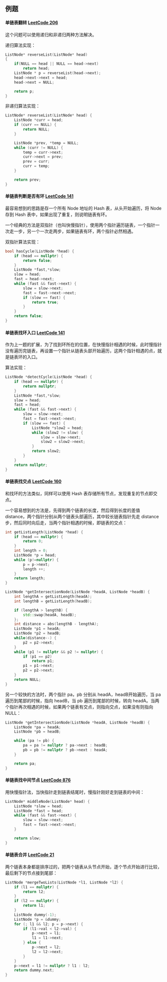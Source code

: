 ## 例题

#### 单链表翻转 [LeetCode 206](https://leetcode.com/problems/reverse-linked-list/)

这个问题可以使用递归和非递归两种方法解决。

递归算法实现：

```cpp
ListNode* reverseList(ListNode* head)
{
    if(NULL == head || NULL == head->next)
        return head;
    ListNode * p = reverseList(head->next);
    head->next->next = head;
    head->next = NULL;

    return p;
}
```

非递归算法实现：

```cpp
ListNode* reverseList(ListNode* head) {
    ListNode *curr = head;
    if (curr == NULL) {
        return NULL;
    }

    ListNode *prev, *temp = NULL;
    while (curr != NULL) {
        temp = curr->next;
        curr->next = prev;
        prev = curr;
        curr = temp;
    }

    return prev;
}
```

#### 单链表判断是否有环 [LeetCode 141](https://leetcode.com/problems/linked-list-cycle/)

最容易想到的思路是存一个所有 Node 地址的 Hash 表，从头开始遍历，将 Node 存到 Hash 表中，如果出现了重复，则说明链表有环。

一个经典的方法是双指针（也叫快慢指针），使用两个指针遍历链表，一个指针一次走一步，另一个一次走两步，如果链表有环，两个指针必然相遇。

双指针算法实现：

```cpp
bool hasCycle(ListNode *head) {
    if (head == nullptr) {
        return false;
    }
    ListNode *fast,*slow;
    slow = head;
    fast = head->next;
    while (fast && fast->next) {
        slow = slow->next;
        fast = fast->next->next;
        if (slow == fast) {
            return true;
        }
    }
    return false;
}
```

#### 单链表找环入口 [LeetCode 141](https://leetcode.com/problems/linked-list-cycle-ii/)

作为上一题的扩展，为了找到环所在的位置，在快慢指针相遇的时候，此时慢指针没有遍历完链表，再设置一个指针从链表头部开始遍历，这两个指针相遇的点，就是链表环的入口。

算法实现：

```cpp
ListNode *detectCycle(ListNode *head) {
    if (head == nullptr) {
        return nullptr;
    }
    ListNode *fast,*slow;
    slow = head;
    fast = head;
    while (fast && fast->next) {
        slow = slow->next;
        fast = fast->next->next;
        if (slow == fast) {
            ListNode *slow2 = head;
            while (slow2 != slow) {
                slow = slow->next;
                slow2 = slow2->next;
            }
            return slow2;
        }
    }
    return nullptr;
}
```

#### 单链表找交点 [LeetCode 160](https://leetcode.com/problems/intersection-of-two-linked-lists/)

和找环的方法类似，同样可以使用 Hash 表存储所有节点，发现重复的节点即交点。

一个容易想到的方法是，先得到两个链表的长度，然后得到长度的差值 distance，两个指针分别从两个链表头部遍历，其中较长链表指针先走 distance 步，然后同时向后走，当两个指针相遇的时候，即链表的交点：

```cpp
int getListLength(ListNode *head) {
    if (head == nullptr) {
        return 0;
    }
    int length = 0;
    ListNode *p = head;
    while (p!=nullptr) {
        p = p->next;
        length ++;
    }
    return length;
}

ListNode *getIntersectionNode(ListNode *headA, ListNode *headB) {
    int lengthA = getListLength(headA);
    int lengthB = getListLength(headB);

    if (lengthA > lengthB) {
        std::swap(headA, headB);
    };
    int distance = abs(lengthB - lengthA);
    ListNode *p1 = headA;
    ListNode *p2 = headB;
    while(distance--) {
        p2 = p2->next;
    }
    while (p1 != nullptr && p2 != nullptr) {
        if (p1 == p2)
            return p1;
        p1 = p1->next;
        p2 = p2->next;
    }
    return NULL;
}
```

另一个较快的方法时，两个指针 pa，pb 分别从 headA，headB开始遍历，当 pa 遍历到尾部的时候，指向 headB，当 pb 遍历到尾部的时候，转向 headA。当两个指针再次相遇的时候，如果两个链表有交点，则指向交点，如果没有则指向 NULL：

```cpp
ListNode *getIntersectionNode(ListNode *headA, ListNode *headB) {
    ListNode *pa = headA;
    ListNode *pb = headB;

    while (pa != pb) {
        pa = pa != nullptr ? pa->next : headB;
        pb = pb != nullptr ? pb->next : headA;
    }

    return pa;
}
```


#### 单链表找中间节点 [LeetCode 876](https://leetcode.com/problems/middle-of-the-linked-list/)

用快慢指针法，当快指针走到链表结尾时，慢指针刚好走到链表的中间：

```cpp
ListNode* middleNode(ListNode* head) {
    ListNode *slow = head;
    ListNode *fast = head;
    while (fast && fast->next) {
        slow = slow->next;
        fast = fast->next->next;
    }

    return slow;
}
```

#### 单链表合并 [LeetCode 21](https://leetcode.com/problems/merge-two-sorted-lists/)

两个链表本身都是排序过的，把两个链表从头节点开始，逐个节点开始进行比较，最后剩下的节点接到尾部：

```cpp
ListNode *mergeTwoLists(ListNode *l1, ListNode *l2) {
    if (l1 == nullptr) {
        return l2;
    }
    if (l2 == nullptr) {
        return l1;
    }
    ListNode dummy(-1);
    ListNode *p = &dummy;
    for (; l1 && l2; p = p->next) {
        if (l1->val < l2->val) {
            p->next = l1;
            l1 = l1->next;
        } else {
            p->next = l2;
            l2 = l2->next;
        }
    }
    p->next = l1 != nullptr ? l1 : l2;
    return dummy.next;
}
```